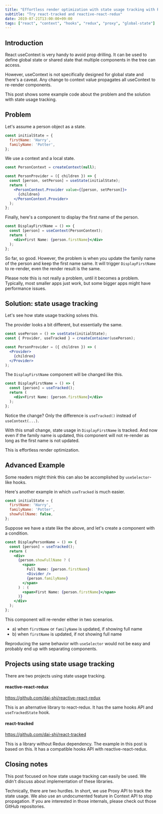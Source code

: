 ```yaml
---
title: "Effortless render optimization with state usage tracking with React hooks"
subtitle: "Try react-tracked and reactive-react-redux"
date: 2019-07-21T13:00:00+09:00
tags: ["react", "context", "hooks", "redux", "proxy", "global-state"]
---
```


## Introduction

React useContext is very handy to avoid prop drilling.
It can be used to define global state or shared state
that multiple components in the tree can access.

However, useContext is not specifically designed for
global state and there's a caveat.
Any change to context value propagates all useContext
to re-render components.

This post shows some example code about the problem
and the solution with state usage tracking.

## Problem

Let's assume a person object as a state.

```javascript
const initialState = {
  firstName: 'Harry',
  familyName: 'Potter',
};
```

We use a context and a local state.

```jsx
const PersonContext = createContext(null);

const PersonProvider = ({ children }) => {
  const [person, setPerson] = useState(initialState);
  return (
    <PersonContext.Provider value={[person, setPerson]}>
      {children}
    </PersonContext.Provider>
  );
};
```

Finally, here's a component to display the first name of the person.

```jsx
const DisplayFirstName = () => {
  const [person] = useContext(PersonContext);
  return (
    <div>First Name: {person.firstName}</div>
  );
};
```

So far, so good. However, the problem is when you
update the family name of the person and keep the first name same.
It will trigger `DisplayFirstName` to re-render,
even the render result is the same.

Please note this is not really a problem, until it becomes a problem.
Typically, most smaller apps just work, but some bigger apps
might have performance issues.

## Solution: state usage tracking

Let's see how state usage tracking solves this.

The provider looks a bit different, but essentially the same.

```jsx
const usePerson = () => useState(initialState);
const { Provider, useTracked } = createContainer(usePerson);

const PersonProvider = ({ children }) => (
  <Provider>
    {children}
  </Provider>
);
```

The `DisplayFirstName` component will be changed like this.

```jsx
const DisplayFirstName = () => {
  const [person] = useTracked();
  return (
    <div>First Name: {person.firstName}</div>
  );
};
```

Notice the change?
Only the difference is `useTracked()` instead of `useContext(...)`.

With this small change, state usage in `DisplayFirstName` is tracked.
And now even if the family name is updated,
this component will not re-render as long as the first name is not updated.

This is effortless render optimization.

## Advanced Example

Some readers might think
this can also be accomplished by `useSelector`-like hooks.

Here's another example in which `useTracked` is much easier.

```javascript
const initialState = {
  firstName: 'Harry',
  familyName: 'Potter',
  showFullName: false,
};
```

Suppose we have a state like the above,
and let's create a component with a condition.

```jsx
const DisplayPersonName = () => {
  const [person] = useTracked();
  return (
    <div>
      {person.showFullName ? (
        <span>
          Full Name: {person.firstName}
          <Divider />
          {person.familyName}
        </span>
      ) : (
        <span>First Name: {person.firstName}</span>
      )}
    </div>
  );
};
```

This component will re-render either in two scenarios.

- a) when `firstName` or `familyName` is updated, if showing full name
- b) when `firstName` is updated, if not showing full name

Reproducing the same behavior with `useSelector` would
not be easy and probably end up with separating components.

## Projects using state usage tracking

There are two projects using state usage tracking.

#### reactive-react-redux

https://github.com/dai-shi/reactive-react-redux

This is an alternative library to react-redux.
It has the same hooks API and `useTrackedState` hook.

#### react-tracked

https://github.com/dai-shi/react-tracked

This is a library without Redux dependency.
The example in this post is based on this.
It has a compatible hooks API with reactive-react-redux.

## Closing notes

This post focused on how state usage tracking can easily be used.
We didn't discuss about implementation of these libraries.

Technically, there are two hurdles.
In short, we use Proxy API to track the state usage.
We also use an undocumented feature in Context API
to stop propagation.
If you are interested in those internals,
please check out those GitHub repositories.
